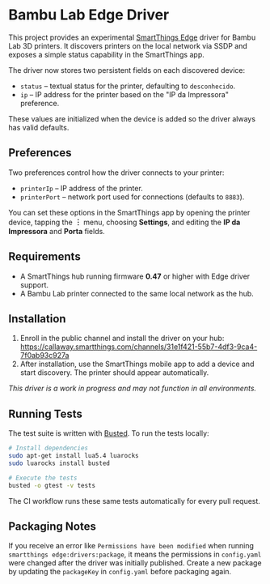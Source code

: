 # Bambu Lab Edge Driver

This project provides an experimental [SmartThings Edge](https://developer.smartthings.com/docs/edge-device-drivers) driver for Bambu Lab 3D printers. It discovers printers on the local network via SSDP and exposes a simple status capability in the SmartThings app.

The driver now stores two persistent fields on each discovered device:

- `status` – textual status for the printer, defaulting to `desconhecido`.
- `ip` – IP address for the printer based on the "IP da Impressora" preference.

These values are initialized when the device is added so the driver always has valid defaults.

## Preferences

Two preferences control how the driver connects to your printer:

- `printerIp` – IP address of the printer.
- `printerPort` – network port used for connections (defaults to `8883`).

You can set these options in the SmartThings app by opening the printer device, tapping the **︙** menu, choosing **Settings**, and editing the **IP da Impressora** and **Porta** fields.

## Requirements

- A SmartThings hub running firmware **0.47** or higher with Edge driver support.
- A Bambu Lab printer connected to the same local network as the hub.

## Installation

1. Enroll in the public channel and install the driver on your hub:
   <https://callaway.smartthings.com/channels/31e1f421-55b7-4df3-9ca4-7f0ab93c927a>
2. After installation, use the SmartThings mobile app to add a device and start discovery. The printer should appear automatically.

*This driver is a work in progress and may not function in all environments.*

## Running Tests

The test suite is written with [Busted](https://olivinelabs.com/busted/). To run the tests locally:

```bash
# Install dependencies
sudo apt-get install lua5.4 luarocks
sudo luarocks install busted

# Execute the tests
busted -o gtest -v tests
```

The CI workflow runs these same tests automatically for every pull request.

## Packaging Notes

If you receive an error like `Permissions have been modified` when running
`smartthings edge:drivers:package`, it means the permissions in `config.yaml`
were changed after the driver was initially published. Create a new package by
updating the `packageKey` in `config.yaml` before packaging again.

